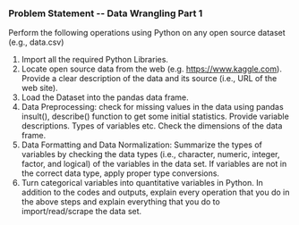 ### Problem Statement -- Data Wrangling Part 1
Perform the following operations using Python on any open source dataset (e.g., data.csv)
1. Import all the required Python Libraries.
2. Locate open source data from the web (e.g. https://www.kaggle.com). Provide a clear description of the data and its source (i.e., URL of the web site).
3. Load the Dataset into the pandas data frame.
4. Data Preprocessing: check for missing values in the data using pandas insult(), describe() function to get some initial statistics. Provide variable descriptions. Types of variables etc. Check the dimensions of the data frame.
5. Data Formatting and Data Normalization: Summarize the types of variables by checking the data types (i.e., character, numeric, integer, factor, and logical) of the variables in the data set. If variables are not in the correct data type, apply proper type conversions.
6. Turn categorical variables into quantitative variables in Python. In addition to the codes and outputs, explain every operation that you do in the above steps and explain everything that you do to import/read/scrape the data set.
